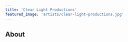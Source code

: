 ```yaml
---
title: 'Clear Light Productions'
featured_image: 'artists/clear-light-productions.jpg'
---
```


## About


